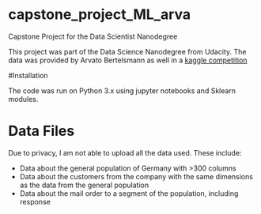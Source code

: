 # capstone_project_ML_arva
Capstone Project for the Data Scientist Nanodegree

This project was part of the Data Science Nanodegree from Udacity. The data was provided by Arvato Bertelsmann as well in a  [kaggle competition](https://www.kaggle.com/c/udacity-arvato-identify-customers/overview)

#Installation

The code was run on Python 3.x using jupyter notebooks and Sklearn modules. 

# Data Files
Due to privacy, I am not able to upload all the data used. These include:

- Data about the general population of Germany with >300 columns 
- Data about the customers from the company with the same dimensions as the data from the general population
- Data about the mail order to a segment of the population, including response
